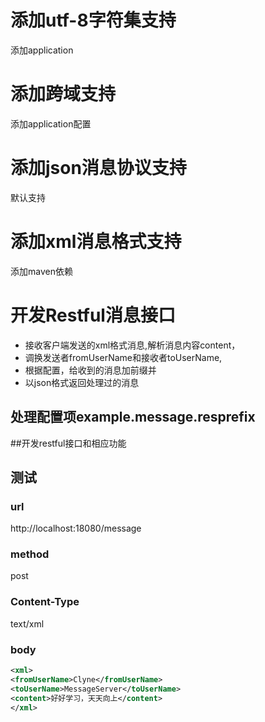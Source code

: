 # 添加utf-8字符集支持
添加application

# 添加跨域支持
添加application配置

# 添加json消息协议支持
默认支持

# 添加xml消息格式支持
添加maven依赖

# 开发Restful消息接口
- 接收客户端发送的xml格式消息,解析消息内容content，
- 调换发送者fromUserName和接收者toUserName,
- 根据配置，给收到的消息加前缀并
- 以json格式返回处理过的消息

## 处理配置项example.message.resprefix

##开发restful接口和相应功能

## 测试
### url
http://localhost:18080/message
### method
post
### Content-Type
text/xml
### body
```xml
<xml>
<fromUserName>Clyne</fromUserName>
<toUserName>MessageServer</toUserName>
<content>好好学习，天天向上</content>
</xml>
```
